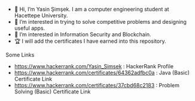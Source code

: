 - 👋 Hi, I’m Yasin Şimşek. I am a computer engineering student at Hacettepe University.
- 👀 I’m interested in trying to solve competitive problems and designing useful apps.
- 🌱 I’m interested in Information Security and Blockchain.
- 🏆 I will add the certificates I have earned into this repository.

Some Links

- https://www.hackerrank.com/Yasin_Simsek : HackerRank Profile
- https://www.hackerrank.com/certificates/64362adfbc0a : Java (Basic) Certificate Link
- https://www.hackerrank.com/certificates/37cbd68c2183 : Problem Solving (Basic) Certificate Link
